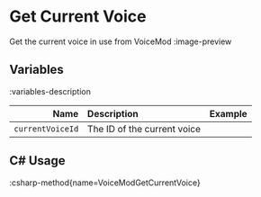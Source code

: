 # Get Current Voice

Get the current voice in use from VoiceMod
:image-preview

## Variables

:variables-description

|             Name | Description                 | Example |
| ---------------: | :-------------------------- | :------ |
| `currentVoiceId` | The ID of the current voice |

## C# Usage

:csharp-method{name=VoiceModGetCurrentVoice}
